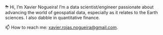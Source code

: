 ⛈ Hi, I’m Xavier Nogueira! I’m a data scientist/engineer passionate about advancing the world of geospatial data, especially as it relates to the Earth sciences. I also dabble in quantitative finance.

📫 How to reach me: xavier.rojas.nogueira@gmail.com.

<!---
xaviernogueira/xaviernogueira is a ✨ special ✨ repository because its `README.md` (this file) appears on your GitHub profile.
You can click the Preview link to take a look at your changes.
--->
